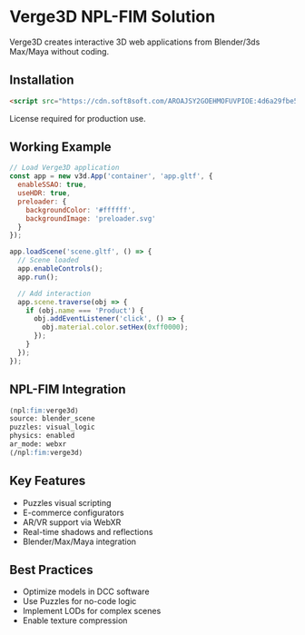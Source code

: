 # Verge3D NPL-FIM Solution

Verge3D creates interactive 3D web applications from Blender/3ds Max/Maya without coding.

## Installation

```html
<script src="https://cdn.soft8soft.com/AROAJSY2GOEHMOFUVPIOE:4d6a29fbe5/verge3d.js"></script>
```

License required for production use.

## Working Example

```javascript
// Load Verge3D application
const app = new v3d.App('container', 'app.gltf', {
  enableSSAO: true,
  useHDR: true,
  preloader: {
    backgroundColor: '#ffffff',
    backgroundImage: 'preloader.svg'
  }
});

app.loadScene('scene.gltf', () => {
  // Scene loaded
  app.enableControls();
  app.run();

  // Add interaction
  app.scene.traverse(obj => {
    if (obj.name === 'Product') {
      obj.addEventListener('click', () => {
        obj.material.color.setHex(0xff0000);
      });
    }
  });
});
```

## NPL-FIM Integration

```markdown
⟨npl:fim:verge3d⟩
source: blender_scene
puzzles: visual_logic
physics: enabled
ar_mode: webxr
⟨/npl:fim:verge3d⟩
```

## Key Features
- Puzzles visual scripting
- E-commerce configurators
- AR/VR support via WebXR
- Real-time shadows and reflections
- Blender/Max/Maya integration

## Best Practices
- Optimize models in DCC software
- Use Puzzles for no-code logic
- Implement LODs for complex scenes
- Enable texture compression